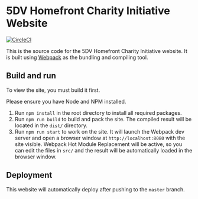 # 5DV Homefront Charity Initiative Website

[![CircleCI](https://circleci.com/gh/buzzedword/5dv-homefront.svg?style=svg&circle-token=105df127878a9f195f107a1b313eac314d3378e2)](https://circleci.com/gh/buzzedword/5dv-homefront)

This is the source code for the 5DV Homefront Charity Initiative website. It is built using [Webpack](https://webpack.js.org) as the bundling and compiling tool.

## Build and run
To view the site, you must build it first.

Please ensure you have Node and NPM installed.

1. Run `npm install` in the root directory to install all required packages.
2. Run `npm run build` to build and pack the site. The compiled result will be located in the `dist/` directory.
3. Run `npm run start` to work on the site. It will launch the Webpack dev server and open a browser window at `http://localhost:8080` with the site visible. Webpack Hot Module Replacement will be active, so you can edit the files in `src/` and the result will be automatically loaded in the browser window.

## Deployment
This website will automatically deploy after pushing to the `master` branch.
